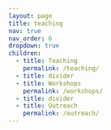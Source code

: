 ```yaml
---
layout: page
title: teaching
nav: true
nav_order: 6
dropdown: true
children:
  - title: Teaching
    permalink: /teaching/
  - title: divider
  - title: Workshops
    permalink: /workshops/
  - title: divider
  - title: Outreach
    permalink: /outreach/
---
```

